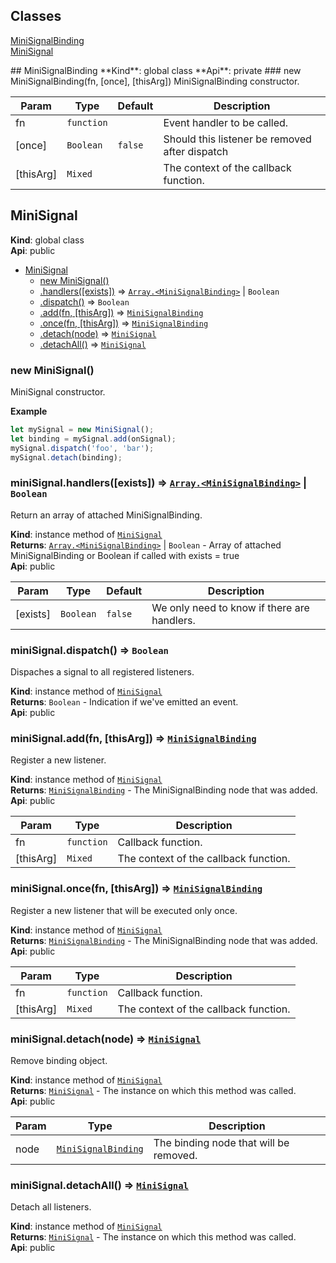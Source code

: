 ## Classes
<dl>
<dt><a href="#MiniSignalBinding">MiniSignalBinding</a></dt>
<dd></dd>
<dt><a href="#MiniSignal">MiniSignal</a></dt>
<dd></dd>
</dl>
<a name="MiniSignalBinding"></a>
## MiniSignalBinding
**Kind**: global class  
**Api**: private  
<a name="new_MiniSignalBinding_new"></a>
### new MiniSignalBinding(fn, [once], [thisArg])
MiniSignalBinding constructor.


| Param | Type | Default | Description |
| --- | --- | --- | --- |
| fn | <code>function</code> |  | Event handler to be called. |
| [once] | <code>Boolean</code> | <code>false</code> | Should this listener be removed after dispatch |
| [thisArg] | <code>Mixed</code> |  | The context of the callback function. |

<a name="MiniSignal"></a>
## MiniSignal
**Kind**: global class  
**Api**: public  

* [MiniSignal](#MiniSignal)
  * [new MiniSignal()](#new_MiniSignal_new)
  * [.handlers([exists])](#MiniSignal+handlers) ⇒ <code>[Array.&lt;MiniSignalBinding&gt;](#MiniSignalBinding)</code> &#124; <code>Boolean</code>
  * [.dispatch()](#MiniSignal+dispatch) ⇒ <code>Boolean</code>
  * [.add(fn, [thisArg])](#MiniSignal+add) ⇒ <code>[MiniSignalBinding](#MiniSignalBinding)</code>
  * [.once(fn, [thisArg])](#MiniSignal+once) ⇒ <code>[MiniSignalBinding](#MiniSignalBinding)</code>
  * [.detach(node)](#MiniSignal+detach) ⇒ <code>[MiniSignal](#MiniSignal)</code>
  * [.detachAll()](#MiniSignal+detachAll) ⇒ <code>[MiniSignal](#MiniSignal)</code>

<a name="new_MiniSignal_new"></a>
### new MiniSignal()
MiniSignal constructor.

**Example**  
```js
let mySignal = new MiniSignal();
let binding = mySignal.add(onSignal);
mySignal.dispatch('foo', 'bar');
mySignal.detach(binding);
```
<a name="MiniSignal+handlers"></a>
### miniSignal.handlers([exists]) ⇒ <code>[Array.&lt;MiniSignalBinding&gt;](#MiniSignalBinding)</code> &#124; <code>Boolean</code>
Return an array of attached MiniSignalBinding.

**Kind**: instance method of <code>[MiniSignal](#MiniSignal)</code>  
**Returns**: <code>[Array.&lt;MiniSignalBinding&gt;](#MiniSignalBinding)</code> &#124; <code>Boolean</code> - Array of attached MiniSignalBinding or Boolean if called with exists = true  
**Api**: public  

| Param | Type | Default | Description |
| --- | --- | --- | --- |
| [exists] | <code>Boolean</code> | <code>false</code> | We only need to know if there are handlers. |

<a name="MiniSignal+dispatch"></a>
### miniSignal.dispatch() ⇒ <code>Boolean</code>
Dispaches a signal to all registered listeners.

**Kind**: instance method of <code>[MiniSignal](#MiniSignal)</code>  
**Returns**: <code>Boolean</code> - Indication if we've emitted an event.  
**Api**: public  
<a name="MiniSignal+add"></a>
### miniSignal.add(fn, [thisArg]) ⇒ <code>[MiniSignalBinding](#MiniSignalBinding)</code>
Register a new listener.

**Kind**: instance method of <code>[MiniSignal](#MiniSignal)</code>  
**Returns**: <code>[MiniSignalBinding](#MiniSignalBinding)</code> - The MiniSignalBinding node that was added.  
**Api**: public  

| Param | Type | Description |
| --- | --- | --- |
| fn | <code>function</code> | Callback function. |
| [thisArg] | <code>Mixed</code> | The context of the callback function. |

<a name="MiniSignal+once"></a>
### miniSignal.once(fn, [thisArg]) ⇒ <code>[MiniSignalBinding](#MiniSignalBinding)</code>
Register a new listener that will be executed only once.

**Kind**: instance method of <code>[MiniSignal](#MiniSignal)</code>  
**Returns**: <code>[MiniSignalBinding](#MiniSignalBinding)</code> - The MiniSignalBinding node that was added.  
**Api**: public  

| Param | Type | Description |
| --- | --- | --- |
| fn | <code>function</code> | Callback function. |
| [thisArg] | <code>Mixed</code> | The context of the callback function. |

<a name="MiniSignal+detach"></a>
### miniSignal.detach(node) ⇒ <code>[MiniSignal](#MiniSignal)</code>
Remove binding object.

**Kind**: instance method of <code>[MiniSignal](#MiniSignal)</code>  
**Returns**: <code>[MiniSignal](#MiniSignal)</code> - The instance on which this method was called.  
**Api**: public  

| Param | Type | Description |
| --- | --- | --- |
| node | <code>[MiniSignalBinding](#MiniSignalBinding)</code> | The binding node that will be removed. |

<a name="MiniSignal+detachAll"></a>
### miniSignal.detachAll() ⇒ <code>[MiniSignal](#MiniSignal)</code>
Detach all listeners.

**Kind**: instance method of <code>[MiniSignal](#MiniSignal)</code>  
**Returns**: <code>[MiniSignal](#MiniSignal)</code> - The instance on which this method was called.  
**Api**: public  

